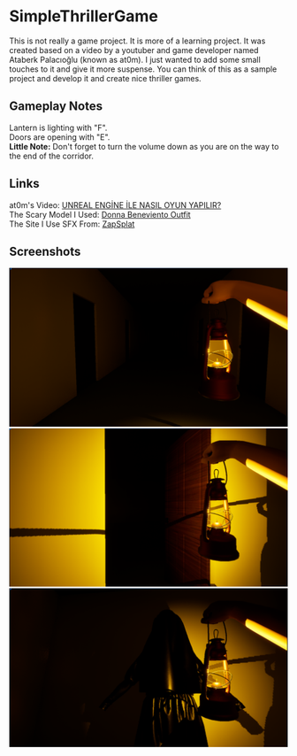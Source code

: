 # SimpleThrillerGame
This is not really a game project. It is more of a learning project. It was created based on a video by a youtuber and game developer named Ataberk Palacıoğlu (known as at0m). I just wanted to add some small touches to it and give it more suspense. You can think of this as a sample project and develop it and create nice thriller games.

## Gameplay Notes
Lantern is lighting with "F".\
Doors are opening with "E".\
**Little Note:** Don't forget to turn the volume down as you are on the way to the end of the corridor.

## Links
at0m's Video: [UNREAL ENGİNE İLE NASIL OYUN YAPILIR?](https://youtu.be/MRISn-RbpAI?si=PitrLKeu6VLzKwEh)\
The Scary Model I Used: [Donna Beneviento Outfit](https://fab.com/s/f974f0db6f56)\
The Site I Use SFX From: [ZapSplat](https://www.zapsplat.com)

## Screenshots
![Screenshot 1](/Screenshots/SS1.png)\
![Screenshot 2](/Screenshots/SS2.png)\
![Screenshot 3](/Screenshots/SS3.png)
